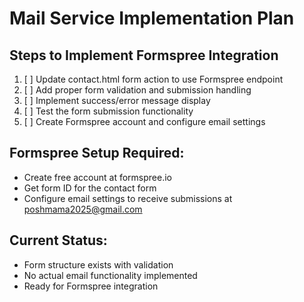 # Mail Service Implementation Plan

## Steps to Implement Formspree Integration

1. [ ] Update contact.html form action to use Formspree endpoint
2. [ ] Add proper form validation and submission handling
3. [ ] Implement success/error message display
4. [ ] Test the form submission functionality
5. [ ] Create Formspree account and configure email settings

## Formspree Setup Required:
- Create free account at formspree.io
- Get form ID for the contact form
- Configure email settings to receive submissions at poshmama2025@gmail.com

## Current Status:
- Form structure exists with validation
- No actual email functionality implemented
- Ready for Formspree integration
